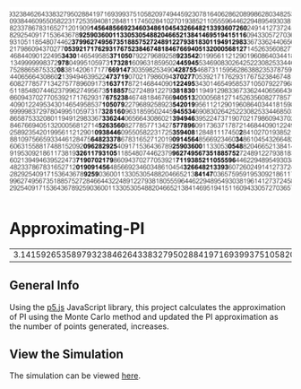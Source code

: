 ![PI Approximation](https://github.com/m-dorsey/Approximating-PI/blob/main/assets/pi.jpg)

# Approximating-PI
<table>
<tr>
<td>
3.141592653589793238462643383279502884197169399375105820974944592307816406286208998628034825342117067982148086513282306647093844609550582231725359408128481117450284102701938521105559644622948954930381964428810975665933446128475648233786783165271201909145648566923460348610454326648213393607260249141273724587006606315588174881520920962829254091715364367892590360011330530548820466521384146951941511609433057270365759591953092186117381932611793105118548074462379962749567351885752724891
</td>
</tr>
</table>

## General Info
Using the [p5.js](https://p5js.org/) JavaScript library, this project calculates the approximation of PI using the Monte Carlo method and updated the PI approximation as the number of points generated, increases.

## View the Simulation
The simulation can be viewed [here](https://m-dorsey.github.io/ApproximatingPI/).

